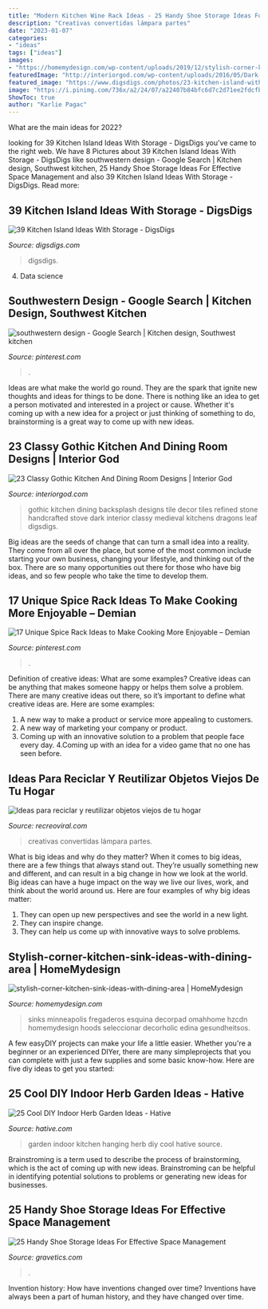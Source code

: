 ```yaml
---
title: "Modern Kitchen Wine Rack Ideas - 25 Handy Shoe Storage Ideas For Effective Space Management"
description: "Creativas convertidas lámpara partes"
date: "2023-01-07"
categories:
- "ideas"
tags: ["ideas"]
images:
- "https://homemydesign.com/wp-content/uploads/2019/12/stylish-corner-kitchen-sink-ideas-with-dining-area.jpg"
featuredImage: "http://interiorgod.com/wp-content/uploads/2016/05/Dark-and-Gothic-Kitchen-Designs.jpg"
featured_image: "https://www.digsdigs.com/photos/23-kitchen-island-with-a-drink-cooler.jpg"
image: "https://i.pinimg.com/736x/a2/24/07/a22407b84bfc6d7c2d71ee2fdcfb0626.jpg"
ShowToc: true
author: "Karlie Pagac"
---
```



What are the main ideas for 2022?
 

	

		
looking for 39 Kitchen Island Ideas With Storage - DigsDigs you've came to the right web. We have 8 Pictures about 39 Kitchen Island Ideas With Storage - DigsDigs like southwestern design - Google Search | Kitchen design, Southwest kitchen, 25 Handy Shoe Storage Ideas For Effective Space Management and also 39 Kitchen Island Ideas With Storage - DigsDigs. Read more:
		
    
## 39 Kitchen Island Ideas With Storage - DigsDigs

<img loading=lazy src="https://www.digsdigs.com/photos/23-kitchen-island-with-a-drink-cooler.jpg" onerror="this.onerror=null;this.src='https://tse1.mm.bing.net/th?id=OIP.-FdT9yzwLTcNJXpPRxxxngHaLH&amp;pid=15.1';" alt="39 Kitchen Island Ideas With Storage - DigsDigs">

_Source: digsdigs.com_

>digsdigs. 

	

4. Data science 

    
## Southwestern Design - Google Search | Kitchen Design, Southwest Kitchen

<img loading=lazy src="https://i.pinimg.com/736x/a2/24/07/a22407b84bfc6d7c2d71ee2fdcfb0626.jpg" onerror="this.onerror=null;this.src='https://tse4.mm.bing.net/th?id=OIP.IP6jIrleILyBi7amHUar5wHaKM&amp;pid=15.1';" alt="southwestern design - Google Search | Kitchen design, Southwest kitchen">

_Source: pinterest.com_

>. 

	

Ideas are what make the world go round. They are the spark that ignite new thoughts and ideas for things to be done. There is nothing like an idea to get a person motivated and interested in a project or cause. Whether it's coming up with a new idea for a project or just thinking of something to do, brainstorming is a great way to come up with new ideas.

    
## 23 Classy Gothic Kitchen And Dining Room Designs | Interior God

<img loading=lazy src="http://interiorgod.com/wp-content/uploads/2016/05/Dark-and-Gothic-Kitchen-Designs.jpg" onerror="this.onerror=null;this.src='https://tse3.mm.bing.net/th?id=OIP.wuObvtqaNOkGs4Gt04_nJQHaKL&amp;pid=15.1';" alt="23 Classy Gothic Kitchen And Dining Room Designs | Interior God">

_Source: interiorgod.com_

>gothic kitchen dining backsplash designs tile decor tiles refined stone handcrafted stove dark interior classy medieval kitchens dragons leaf digsdigs. 

	

Big ideas are the seeds of change that can turn a small idea into a reality. They come from all over the place, but some of the most common include starting your own business, changing your lifestyle, and thinking out of the box. There are so many opportunities out there for those who have big ideas, and so few people who take the time to develop them.

    
## 17 Unique Spice Rack Ideas To Make Cooking More Enjoyable – Demian

<img loading=lazy src="https://i.pinimg.com/736x/77/dd/4b/77dd4bf27fbe20454b86c054daad9f9c.jpg" onerror="this.onerror=null;this.src='https://tse4.mm.bing.net/th?id=OIP.bCJmgxxd0L30S9tUXcnkjAHaLC&amp;pid=15.1';" alt="17 Unique Spice Rack Ideas to Make Cooking More Enjoyable – Demian">

_Source: pinterest.com_

>. 

	

Definition of creative ideas: What are some examples?
Creative ideas can be anything that makes someone happy or helps them solve a problem. There are many creative ideas out there, so it’s important to define what creative ideas are. Here are some examples:
1. A new way to make a product or service more appealing to customers.
2. A new way of marketing your company or product.
3. Coming up with an innovative solution to a problem that people face every day.
4.Coming up with an idea for a video game that no one has seen before.

    
## Ideas Para Reciclar Y Reutilizar Objetos Viejos De Tu Hogar

<img loading=lazy src="https://www.recreoviral.com/wp-content/uploads/2014/05/26-ideas-creativas-para-reciclar-5.jpg" onerror="this.onerror=null;this.src='https://tse1.mm.bing.net/th?id=OIP.yKaeKyz4ThIOJ25BrG5NSQHaLG&amp;pid=15.1';" alt="Ideas para reciclar y reutilizar objetos viejos de tu hogar">

_Source: recreoviral.com_

>creativas convertidas lámpara partes. 

	

What is big ideas and why do they matter?
When it comes to big ideas, there are a few things that always stand out. They’re usually something new and different, and can result in a big change in how we look at the world. Big ideas can have a huge impact on the way we live our lives, work, and think about the world around us. Here are four examples of why big ideas matter: 
1. They can open up new perspectives and see the world in a new light.
2. They can inspire change.
3. They can help us come up with innovative ways to solve problems.

    
## Stylish-corner-kitchen-sink-ideas-with-dining-area | HomeMydesign

<img loading=lazy src="https://homemydesign.com/wp-content/uploads/2019/12/stylish-corner-kitchen-sink-ideas-with-dining-area.jpg" onerror="this.onerror=null;this.src='https://tse4.mm.bing.net/th?id=OIP.5yzSNFU_xpJlHmVbOMbKRQHaLC&amp;pid=15.1';" alt="stylish-corner-kitchen-sink-ideas-with-dining-area | HomeMydesign">

_Source: homemydesign.com_

>sinks minneapolis fregaderos esquina decorpad omahhome hzcdn homemydesign hoods seleccionar decorholic edina gesundheitsos. 

	

A few easyDIY projects can make your life a little easier. Whether you're a beginner or an experienced DIYer, there are many simpleprojects that you can complete with just a few supplies and some basic know-how. Here are five diy ideas to get you started: 

    
## 25 Cool DIY Indoor Herb Garden Ideas - Hative

<img loading=lazy src="https://hative.com/wp-content/uploads/2014/11/indoor-garden/2-hanging-kitchen-garden.jpg" onerror="this.onerror=null;this.src='https://tse2.mm.bing.net/th?id=OIP.jrCYtoPuTKVTvYAgLoIyuQHaKF&amp;pid=15.1';" alt="25 Cool DIY Indoor Herb Garden Ideas - Hative">

_Source: hative.com_

>garden indoor kitchen hanging herb diy cool hative source. 

	

Brainstroming is a term used to describe the process of brainstorming, which is the act of coming up with new ideas. Brainstroming can be helpful in identifying potential solutions to problems or generating new ideas for businesses.

    
## 25 Handy Shoe Storage Ideas For Effective Space Management

<img loading=lazy src="https://www.gravetics.com/wp-content/uploads/2017/07/Shoe-Cabinet-Folio.jpg" onerror="this.onerror=null;this.src='https://tse4.mm.bing.net/th?id=OIP.x3v7lkgTfNPZwdk1y8rwNgHaJ7&amp;pid=15.1';" alt="25 Handy Shoe Storage Ideas For Effective Space Management">

_Source: gravetics.com_

>. 

	

Invention history: How have inventions changed over time?
Inventions have always been a part of human history, and they have changed over time.

